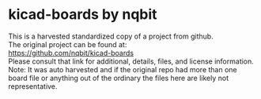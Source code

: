 
# kicad-boards by nqbit  
This is a harvested standardized copy of a project from github.  
The original project can be found at:  
https://github.com/nqbit/kicad-boards  
Please consult that link for additional, details, files, and license information.  
Note: It was auto harvested and if the original repo had more than one board file or anything out of the ordinary the files here are likely not representative.  
    